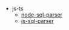 - js-ts
  - [node-sql-parser](https://github.com/taozhi8833998/node-sql-parser)
  - [js-sql-parser](https://github.com/JavaScriptor/js-sql-parser)